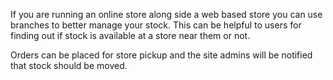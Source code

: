 If you are running an online store along side a web based store you can use branches to better manage your stock. This can be helpful to users for finding out if stock is available at a store near them or not.

Orders can be placed for store pickup and the site admins will be notified that stock should be moved.